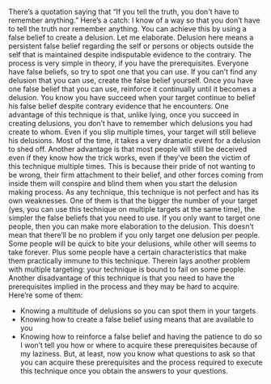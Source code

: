 There’s a quotation saying that “If you tell the truth, you don't have to remember anything.” Here’s a catch: I know of a way so that you don’t have to tell the truth nor remember anything. You can achieve this by using a false belief to create a delusion. Let me elaborate.
Delusion here means a persistent false belief regarding the self or persons or objects outside the self that is maintained despite indisputable evidence to the contrary.
The process is very simple in theory, if you have the prerequisites. Everyone have false beliefs, so try to spot one that you can use. If you can’t find any delusion that you can use, create the false belief yourself. Once you have one false belief that you can use, reinforce it continually until it becomes a delusion. You know you have succeed when your target continue to belief his false belief despite contrary evidence that he encounters. 
One advantage of this technique is that, unlike lying, once you succeed in creating delusions, you don’t have to remember which delusions you had create to whom. Even if you slip multiple times, your target will still believe his delusions. Most of the time, it takes a very dramatic event for a delusion to shed off.
Another advantage is that most people will still be deceived even if they know how the trick works, even if they've been the victim of this technique multiple times. This is because their pride of not wanting to be wrong, their firm attachment to their belief, and other forces coming from inside them will conspire and blind them when you start the delusion making process.
As any technique, this technique is not perfect and has its own weaknesses. One of them is that the bigger the number of your target (yes, you can use this technique on multiple targets at the same time), the simpler the false beliefs that you need to use. If you only want to target one people, then you can make more elaboration to the delusion. 
This doesn’t mean that there’ll be no problem if you only target one delusion per people. Some people will be quick to bite your delusions, while other will seems to take forever. Plus some people have a certain characteristics that make them practically immune to this technique. Therein lays another problem with multiple targeting: your technique is bound to fail on some people.
Another disadvantage of this technique is that you need to have the prerequisites implied in the process and they may be hard to acquire. Here’re some of them:
- Knowing a multitude of delusions so you can spot them in your targets
- Knowing how to create a false belief using means that are available to you
- Knowing how to reinforce a false belief and having the patience to do so
I won’t tell you how or where to acquire these prerequisites because of my laziness. But, at least, now you know what questions to ask so that you can acquire these prerequisites and the process required to execute this technique once you obtain the answers to your questions.
